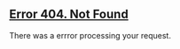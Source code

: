 ## [Error 404. Not Found](https://github.com/mcurlingraspberryant/)
There was a errror processing your request.
